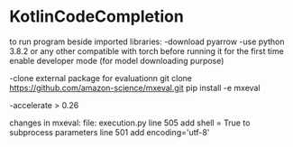 # KotlinCodeCompletion
to run program beside imported libraries:
-download pyarrow
-use python 3.8.2 or any other compatible with torch
before running it for the first time enable developer mode
(for model downloading purpose)

-clone external package for evaluationn
git clone https://github.com/amazon-science/mxeval.git
pip install -e mxeval

-accelerate > 0.26

changes in mxeval:
file: execution.py
line 505 add shell = True to subprocess parameters
line 501 add encoding='utf-8'

